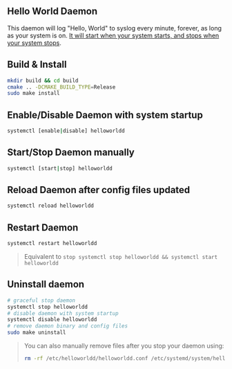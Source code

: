 ## Hello World Daemon
This daemon will log "Hello, World" to syslog every minute, forever, as long as your system is on.
[It will start when your system starts, and stops when your system stops](#enabledisable-daemon-with-system-startup).

## Build & Install
```bash 
mkdir build && cd build 
cmake .. -DCMAKE_BUILD_TYPE=Release
sudo make install
```

## Enable/Disable Daemon with system startup
```bash 
systemctl [enable|disable] helloworldd
```

## Start/Stop Daemon manually
```bash 
systemctl [start|stop] helloworldd
```

## Reload Daemon after config files updated
```bash 
systemctl reload helloworldd
```

## Restart Daemon
```bash 
systemctl restart helloworldd
```
> Equivalent to `stop systemctl stop helloworldd && systemctl start helloworldd` 

## Uninstall daemon 
```bash
# graceful stop daemon
systemctl stop helloworldd
# disable daemon with system startup
systemctl disable helloworldd
# remove daemon binary and config files
sudo make uninstall
```
> You can also manually remove files after you stop your daemon using: 
> ```bash
> rm -rf /etc/helloworldd/helloworldd.conf /etc/systemd/system/helloworldd.service /usr/bin/helloworldd
> ```